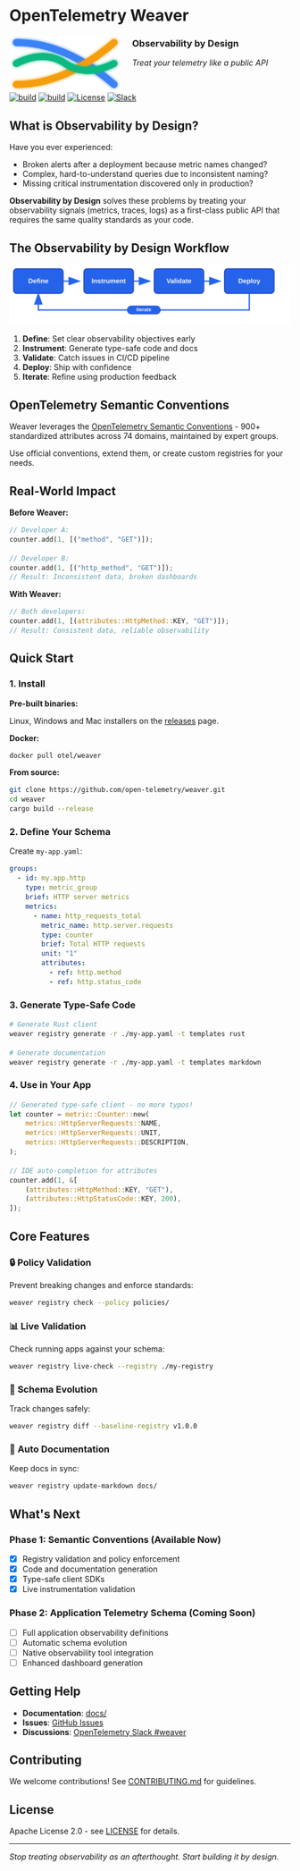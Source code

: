 # OpenTelemetry Weaver

<p align="left">
  <img src="docs/images/weaver-logo.svg" alt="OpenTelemetry Weaver" width="200" height="100" align="left" style="margin-right: 20px;">
</p>

### Observability by Design

_Treat your telemetry like a public API_

&nbsp;

[![build](https://github.com/open-telemetry/weaver/actions/workflows/ci.yml/badge.svg)](https://github.com/open-telemetry/weaver/actions/workflows/ci.yml)
[![build](https://github.com/open-telemetry/weaver/actions/workflows/audit.yml/badge.svg)](https://github.com/open-telemetry/weaver/actions/workflows/audit.yml)
[![License](https://img.shields.io/badge/License-Apache_2.0-blue.svg)](https://opensource.org/licenses/Apache-2.0)
[![Slack](https://img.shields.io/badge/Slack-OpenTelemetry_Weaver-purple)](https://cloud-native.slack.com/archives/C0697EXNTL3)

<!-- [![codecov](https://codecov.io/gh/open-telemetry/weaver/graph/badge.svg?token=tmWKFoMT2G)](https://codecov.io/gh/open-telemetry/weaver) -->

## What is Observability by Design?

Have you ever experienced:

- Broken alerts after a deployment because metric names changed?
- Complex, hard-to-understand queries due to inconsistent naming?
- Missing critical instrumentation discovered only in production?

**Observability by Design** solves these problems by treating your observability signals (metrics, traces, logs) as a first-class public API that requires the same quality standards as your code.

## The Observability by Design Workflow

![Observability by Design Workflow](docs/images/workflow_base.svg)

1. **Define**: Set clear observability objectives early
2. **Instrument**: Generate type-safe code and docs
3. **Validate**: Catch issues in CI/CD pipeline
4. **Deploy**: Ship with confidence
5. **Iterate**: Refine using production feedback

## OpenTelemetry Semantic Conventions

Weaver leverages the [OpenTelemetry Semantic Conventions](https://opentelemetry.io/docs/specs/semconv/) - 900+ standardized attributes across 74 domains, maintained by expert groups.

Use official conventions, extend them, or create custom registries for your needs.

## Real-World Impact

**Before Weaver:**

```rust
// Developer A:
counter.add(1, [("method", "GET")]);

// Developer B:
counter.add(1, [("http_method", "GET")]);
// Result: Inconsistent data, broken dashboards
```

**With Weaver:**

```rust
// Both developers:
counter.add(1, [(attributes::HttpMethod::KEY, "GET")]);
// Result: Consistent data, reliable observability
```

## Quick Start

### 1. Install

**Pre-built binaries:**

Linux, Windows and Mac installers on the [releases](https://github.com/open-telemetry/weaver/releases) page.

**Docker:**

```bash
docker pull otel/weaver
```

**From source:**

```bash
git clone https://github.com/open-telemetry/weaver.git
cd weaver
cargo build --release
```

### 2. Define Your Schema

Create `my-app.yaml`:

```yaml
groups:
  - id: my.app.http
    type: metric_group
    brief: HTTP server metrics
    metrics:
      - name: http_requests_total
        metric_name: http.server.requests
        type: counter
        brief: Total HTTP requests
        unit: "1"
        attributes:
          - ref: http.method
          - ref: http.status_code
```

### 3. Generate Type-Safe Code

```bash
# Generate Rust client
weaver registry generate -r ./my-app.yaml -t templates rust

# Generate documentation
weaver registry generate -r ./my-app.yaml -t templates markdown
```

### 4. Use in Your App

```rust
// Generated type-safe client - no more typos!
let counter = metric::Counter::new(
    metrics::HttpServerRequests::NAME,
    metrics::HttpServerRequests::UNIT,
    metrics::HttpServerRequests::DESCRIPTION,
);

// IDE auto-completion for attributes
counter.add(1, &[
    (attributes::HttpMethod::KEY, "GET"),
    (attributes::HttpStatusCode::KEY, 200),
]);
```

## Core Features

### 🔒 **Policy Validation**

Prevent breaking changes and enforce standards:

```bash
weaver registry check --policy policies/
```

### 📊 **Live Validation**

Check running apps against your schema:

```bash
weaver registry live-check --registry ./my-registry
```

### 🔄 **Schema Evolution**

Track changes safely:

```bash
weaver registry diff --baseline-registry v1.0.0
```

### 📝 **Auto Documentation**

Keep docs in sync:

```bash
weaver registry update-markdown docs/
```

## What's Next

### Phase 1: Semantic Conventions (Available Now)

- [x] Registry validation and policy enforcement
- [x] Code and documentation generation
- [x] Type-safe client SDKs
- [x] Live instrumentation validation

### Phase 2: Application Telemetry Schema (Coming Soon)

- [ ] Full application observability definitions
- [ ] Automatic schema evolution
- [ ] Native observability tool integration
- [ ] Enhanced dashboard generation

## Getting Help

- **Documentation**: [docs/](docs/)
- **Issues**: [GitHub Issues](https://github.com/open-telemetry/weaver/issues)
- **Discussions**: [OpenTelemetry Slack #weaver](https://cloud-native.slack.com/archives/C0697EXNTL3)

## Contributing

We welcome contributions! See [CONTRIBUTING.md](CONTRIBUTING.md) for guidelines.

## License

Apache License 2.0 - see [LICENSE](LICENSE) for details.

---

_Stop treating observability as an afterthought. Start building it by design._
